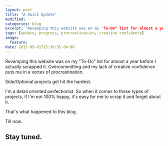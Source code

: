 ```yaml
---
layout: post
title: "A Quick Update"
modified:
categories: blog
excerpt: "Revamping this website was on my "To-Do" list for almost a year before I actually scrapped it. Overcommitting and my lack of creative confidence puts me in a vortex of procrastination. "
tags: [update, progress, procrastination, creative confidence]
image:
  feature:
date: 2015-09-01T15:39:55-04:00
---
```


Revamping this website was on my "To-Do" list for almost a year before I actually scrapped it. Overcommitting and my lack of creative confidence puts me in a vortex of procrastination. 

Side/Optional projects get hit the hardest. 

I'm a detail oriented perfectionist. So when it comes to these types of projects, if I'm not 100% happy, it's easy for me to scrap it and forget about it.

That's what happened to this blog. 

Till now. 

## Stay tuned.